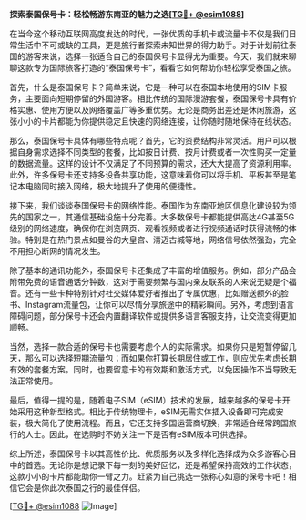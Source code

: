 **探索泰国保号卡：轻松畅游东南亚的魅力之选[[TG💪+ @esim1088](https://t.me/s/esim1088)]**

在当今这个移动互联网高度发达的时代，一张优质的手机卡或流量卡不仅是我们日常生活中不可或缺的工具，更是旅行者探索未知世界的得力助手。对于计划前往泰国的游客来说，选择一张适合自己的泰国保号卡显得尤为重要。今天，我们就来聊聊这款专为国际旅客打造的“泰国保号卡”，看看它如何帮助你轻松享受泰国之旅。

首先，什么是泰国保号卡？简单来说，它是一种可以在泰国本地使用的SIM卡服务，主要面向短期停留的外国游客。相比传统的国际漫游套餐，泰国保号卡具有价格实惠、使用方便以及网络覆盖广等多重优势。无论是商务出差还是休闲旅游，这张小小的卡片都能为你提供稳定且快速的网络连接，让你随时随地保持在线状态。

那么，泰国保号卡具体有哪些特点呢？首先，它的资费结构非常灵活。用户可以根据自身需求选择不同类型的套餐，比如按日计费、按月计费或者一次性购买一定量的数据流量。这样的设计不仅满足了不同预算的需求，还大大提高了资源利用率。此外，许多保号卡还支持多设备共享功能，这意味着你可以将手机、平板甚至是笔记本电脑同时接入网络，极大地提升了使用的便捷性。

接下来，我们谈谈泰国保号卡的网络性能。泰国作为东南亚地区信息化建设较为领先的国家之一，其通信基础设施十分完善。大多数保号卡都能提供高达4G甚至5G级别的网络速度，确保你在浏览网页、观看视频或者进行视频通话时获得流畅的体验。特别是在热门景点如曼谷的大皇宫、清迈古城等地，网络信号依然强劲，完全不用担心断网的情况发生。

除了基本的通讯功能外，泰国保号卡还集成了丰富的增值服务。例如，部分产品会附带免费的语音通话分钟数，这对于需要频繁与国内亲友联系的人来说无疑是个福音。还有一些卡种特别针对社交媒体爱好者推出了专属优惠，比如赠送额外的脸书、Instagram流量包，让你可以尽情分享旅途中的精彩瞬间。另外，考虑到语言障碍问题，部分保号卡还会内置翻译软件或提供多语言客服支持，让交流变得更加顺畅。

当然，选择一款合适的保号卡也需要考虑个人的实际需求。如果你只是短暂停留几天，那么可以选择短期流量包；而如果你打算长期居住或工作，则应优先考虑长期有效的套餐方案。同时，也要留意卡的有效期和激活方式，以免因操作不当导致无法正常使用。

最后，值得一提的是，随着电子SIM（eSIM）技术的发展，越来越多的保号卡开始采用这种新型格式。相比于传统物理卡，eSIM无需实体插入设备即可完成安装，极大简化了使用流程。而且，它还支持多国运营商切换，非常适合经常跨国旅行的人士。因此，在选购时不妨关注一下是否有eSIM版本可供选择。

综上所述，泰国保号卡以其高性价比、优质服务以及多样化选择成为众多游客心目中的首选。无论你是想记录下每一刻的美好回忆，还是希望保持高效的工作状态，这款小小的卡片都能助你一臂之力。赶紧为自己挑选一张称心如意的保号卡吧！相信它会是你此次泰国之行的最佳伴侣。

[[TG💪+ @esim1088](https://t.me/s/esim1088) ![Image](https://i.postimg.cc/4NQfJmqS/Snipaste-2025-05-13-00-14-12.png)]